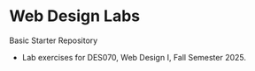 # Web Design Labs
Basic Starter Repository

* Lab exercises for DES070, Web Design I, Fall Semester 2025.